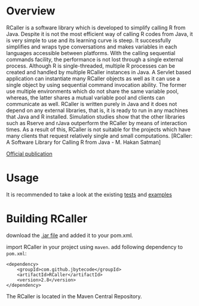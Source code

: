 # Overview

RCaller is a software library which is developed to simplify calling R from Java. Despite it is not
the most efficient way of calling R codes from Java, it is very simple to use and its learning curve is
steep. It successfully simplifies and wraps type conversations and makes variables in each languages
accessible between platforms. With the calling sequential commands facility, the performance is not
lost through a single external process. Although R is single-threaded, multiple R processes can
be created and handled by multiple RCaller instances in Java. A Servlet based application can
instantiate many RCaller objects as well as it can use a single object by using sequential command
invocation ability. The former use multiple environments which do not share the same variable pool,
whereas, the latter shares a mutual variable pool and clients can communicate as well. RCaller is
written purely in Java and it does not depend on any external libraries, that is, it is ready to run in any
machines that Java and R installed. Simulation studies show that the other libraries such as Rserve
and rJava outperform the RCaller by means of interaction times. As a result of this, RCaller is not
suitable for the projects which have many clients that request relatively single and small computations.
[RCaller: A Software Library for Calling R from Java - M. Hakan Satman]

[Official publication](http://www.sciencedomain.org/download.php?f=Satman4152014BJMCS10902_1.pdf&aid=4838&type=a)

# Usage

It is recommended to take a look at the existing [tests](https://github.com/jbytecode/rcaller/tree/master/RCaller/src/test/java/org/expr/rcaller)
 and 
[examples](https://github.com/jbytecode/rcaller/tree/master/RCaller/src/main/java/examples)

# Building RCaller

download the [.jar file](https://github.com/jbytecode/rcaller/releases) and added it to your pom.xml.

import RCaller in your project using `maven`. add following dependency to `pom.xml`:


    <dependency>
	    <groupId>com.github.jbytecode</groupId>
	    <artifactId>RCaller</artifactId>
	    <version>2.8</version>
    </dependency>
    
The RCaller is located in the Maven Central Repository.
